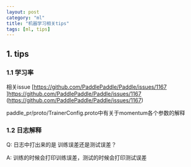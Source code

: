 ```yaml
---
layout: post
category: "ml"
title: "机器学习相关tips"
tags: [ml, tips]
---
```



## 1. tips

### 1.1 学习率

相关issue [https://github.com/PaddlePaddle/Paddle/issues/1167 ]https://github.com/PaddlePaddle/Paddle/issues/1167 (https://github.com/PaddlePaddle/Paddle/issues/1167)

paddle_pr/proto/TrainerConfig.proto中有关于momentum各个参数的解释

### 1.2 日志解释

Q: 日志中打出来的是 训练误差还是测试误差？ 

A: 训练的时候会打印训练误差，测试的时候会打印测试误差

